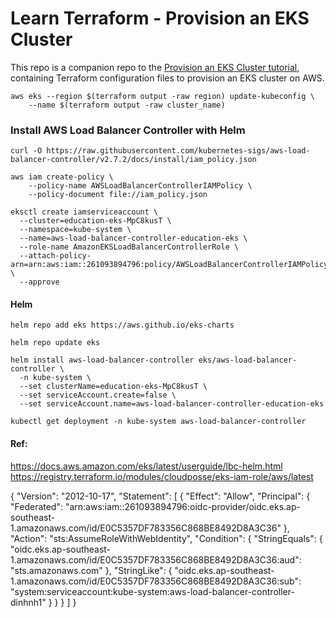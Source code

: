 # Learn Terraform - Provision an EKS Cluster

This repo is a companion repo to the [Provision an EKS Cluster tutorial](https://developer.hashicorp.com/terraform/tutorials/kubernetes/eks), containing
Terraform configuration files to provision an EKS cluster on AWS.

```
aws eks --region $(terraform output -raw region) update-kubeconfig \
    --name $(terraform output -raw cluster_name)
```

### Install AWS Load Balancer Controller with Helm

```
curl -O https://raw.githubusercontent.com/kubernetes-sigs/aws-load-balancer-controller/v2.7.2/docs/install/iam_policy.json

aws iam create-policy \
    --policy-name AWSLoadBalancerControllerIAMPolicy \
    --policy-document file://iam_policy.json

eksctl create iamserviceaccount \
  --cluster=education-eks-MpC8kusT \
  --namespace=kube-system \
  --name=aws-load-balancer-controller-education-eks \
  --role-name AmazonEKSLoadBalancerControllerRole \
  --attach-policy-arn=arn:aws:iam::261093894796:policy/AWSLoadBalancerControllerIAMPolicy \
  --approve
```

#### Helm 

```
helm repo add eks https://aws.github.io/eks-charts

helm repo update eks

helm install aws-load-balancer-controller eks/aws-load-balancer-controller \
  -n kube-system \
  --set clusterName=education-eks-MpC8kusT \
  --set serviceAccount.create=false \
  --set serviceAccount.name=aws-load-balancer-controller-education-eks

kubectl get deployment -n kube-system aws-load-balancer-controller
```

#### Ref:
https://docs.aws.amazon.com/eks/latest/userguide/lbc-helm.html
https://registry.terraform.io/modules/cloudposse/eks-iam-role/aws/latest



{
    "Version": "2012-10-17",
    "Statement": [
        {
            "Effect": "Allow",
            "Principal": {
                "Federated": "arn:aws:iam::261093894796:oidc-provider/oidc.eks.ap-southeast-1.amazonaws.com/id/E0C5357DF783356C868BE8492D8A3C36"
            },
            "Action": "sts:AssumeRoleWithWebIdentity",
            "Condition": {
                "StringEquals": {
                    "oidc.eks.ap-southeast-1.amazonaws.com/id/E0C5357DF783356C868BE8492D8A3C36:aud": "sts.amazonaws.com"
                },
                "StringLike": {
                    "oidc.eks.ap-southeast-1.amazonaws.com/id/E0C5357DF783356C868BE8492D8A3C36:sub": "system:serviceaccount:kube-system:aws-load-balancer-controller-dinhnh1"
                }
            }
        }
    ]
}